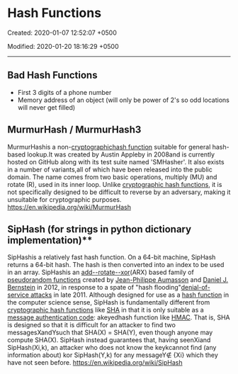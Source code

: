 # Hash Functions

Created: 2020-01-07 12:52:07 +0500

Modified: 2020-01-20 18:16:29 +0500

---

## Bad Hash Functions

- First 3 digits of a phone number
- Memory address of an object (will only be power of 2's so odd locations will never get filled)

## MurmurHash / MurmurHash3

MurmurHashis a non-[cryptographic](https://en.wikipedia.org/wiki/Cryptographic_hash_function)[hash function](https://en.wikipedia.org/wiki/Hash_function) suitable for general hash-based lookup.It was created by Austin Appleby in 2008and is currently hosted on GitHub along with its test suite named 'SMHasher'. It also exists in a number of variants,all of which have been released into the public domain. The name comes from two basic operations, multiply (MU) and rotate (R), used in its inner loop.
Unlike [cryptographic hash functions](https://en.wikipedia.org/wiki/Cryptographic_hash_function), it is not specifically designed to be difficult to reverse by an adversary, making it unsuitable for cryptographic purposes.
<https://en.wikipedia.org/wiki/MurmurHash>

## SipHash (for strings in python dictionary implementation)**

SipHashis a relatively fast hash function. On a 64-bit machine, SipHash returns a 64-bit hash. The hash is then converted into an index to be used in an array.
SipHashis an [add--rotate--xor](https://en.wikipedia.org/wiki/Block_cipher#ARX_(add%E2%80%93rotate%E2%80%93xor))(ARX) based family of [pseudorandom functions](https://en.wikipedia.org/wiki/Pseudorandom_function) created by [Jean-Philippe Aumasson](https://en.wikipedia.org/w/index.php?title=Jean-Philippe_Aumasson&action=edit&redlink=1) and [Daniel J. Bernstein](https://en.wikipedia.org/wiki/Daniel_J._Bernstein) in 2012, in response to a spate of "hash flooding"[denial-of-service attacks](https://en.wikipedia.org/wiki/Denial-of-service_attack) in late 2011.
Although designed for use as a [hash function](https://en.wikipedia.org/wiki/Hash_function) in the computer science sense, SipHash is fundamentally different from [cryptographic hash functions](https://en.wikipedia.org/wiki/Cryptographic_hash_functions) like [SHA](https://en.wikipedia.org/wiki/Secure_Hash_Algorithm) in that it is only suitable as a [message authentication code](https://en.wikipedia.org/wiki/Message_authentication_code): akeyedhash function like [HMAC](https://en.wikipedia.org/wiki/HMAC). That is, SHA is designed so that it is difficult for an attacker to find two messagesXandYsuch that SHA(X) = SHA(Y), even though anyone may compute SHA(X). SipHash instead guarantees that, having seenXiand SipHash(Xi,k), an attacker who does not know the keykcannot find (any information about) kor SipHash(Y,k) for any messageY∉ {Xi} which they have not seen before.
<https://en.wikipedia.org/wiki/SipHash>

